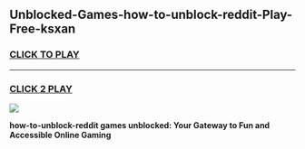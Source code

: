 
## Unblocked-Games-how-to-unblock-reddit-Play-Free-ksxan
<h3>
<a href="https://premium76.site?title=how-to-unblock-reddit&ref=23A">CLICK TO PLAY</a></h3>
<hr>

<h3>
<a href="https://premium76.site?title=how-to-unblock-reddit&ref=23A">CLICK 2 PLAY</a>
  
</h3>

<a href="https://premium76.site?title=how-to-unblock-reddit&ref=23A"><img src="https://clearcache.store/games.png"></a>


**how-to-unblock-reddit games unblocked: Your Gateway to Fun and Accessible Online Gaming**
